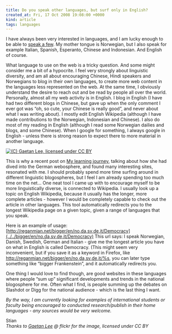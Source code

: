 ```yaml
---
title: Do you speak other languages, but surf only in English?
created_at: Fri, 17 Oct 2008 19:08:00 +0000
kind: article
tags: languages
---
```


I have always been very interested in languages, and I am lucky enough
to be able to [speak a
few](http://reganmian.net/blog/2008/07/19/celebrating-first-book-read-in-a-foreign-language/).
My mother tongue is Norwegian, but I also speak for example Italian,
Spanish, Esperanto, Chinese and Indonesian. And English of course.

What language to use on the web is a tricky question. And some might
consider me a bit of a hypocrite. I feel very strongly about linguistic
diversity, and am all about encouraging Chinese, Hindi speakers and
Norwegians to blog in their own languages, to create more web content in
the languages less represented on the web. At the same time, I obviously
understand the desire to reach out and be read by people all over the
world. Personally, almost all my web activity is in English. I blog in
English (I have had two different blogs in Chinese, but gave up when the
only comment I ever got was “oh, so cute, your Chinese is really good”,
and never about what I was writing about). I mostly edit English
Wikipedia (although I have made contributions to the Norwegian,
Indonesian and Chinese). I also do most of my reading in English
(although I read some Norwegian dailies and blogs, and some Chinese).
When I google for something, I always google in English - unless there
is strong reason to expect there to more material in another language.

[![(C) Gaetan Lee, licensed under CC
BY](http://farm1.static.flickr.com/106/298178764_37eac24f66.jpg?v=0 "Magnetic letters")](http://flickr.com/photos/gaetanlee/298178764/)

This is why a recent post on [My learning
journey](http://www.pontydysgu.org/2008/09/a-pleasant-surprise/#comment-10101),
talking about how she had dived into the German webosphere, and found
many interesting sites, resonated with me. I should probably spend more
time surfing around in different linguistic blogospheres, but I feel I
am already spending too much time on the net… One neat tool I came up
with to encourage myself to be more linguistically diverse, is connected
to Wikipedia. I usually look up a topic on English Wikipedia, because it
usually has the longer, more complete articles - however I would be
completely capable to check out the article in other languages. This
tool automatically redirects you to the longest Wikipedia page on a
given topic, given a range of languages that you speak.

Here is an example of usage:
[http://reganmian.net/bigger/en/no,da,sv,de,it/Democracy](../../bigger/en/no,da,sv,de,it/Democracy)
This url says: I speak Norwegian, Danish, Swedish, German and Italian -
give me the longest article you have on what in English is called
Democracy. (This might seem very inconvenient, but if you save it as a
keyword in Firefox, like
http://reganmian.net/bigger/en/no,da,sv,de,it/%s, you can later type
something like “bigger Frankenstein”, and it automatically redirects
you.

One thing I would love to find though, are good websites in these
languages where people “sum up” significant developments and trends in
the national blogosphere for me. Often what I find, is people summing up
the debates on Slashdot or Digg for the national audience - which is the
last thing I want.

*By the way, I am currently looking for examples of international
students or faculty being encouraged to conducted research/publish in
their home languages - any sources would be very welcome.*

Stian\
 *Thanks to [Gaetan Lee](http://flickr.com/photos/gaetanlee/298178764/)
@ flickr for the image, licensed under CC BY*
